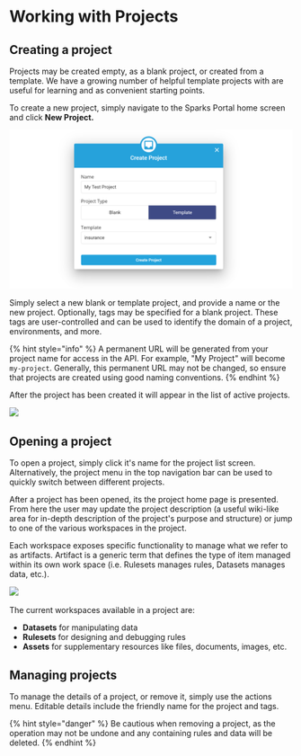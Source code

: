 # Working with Projects

## Creating a project

Projects may be created empty, as a blank project, or created from a template. We have a growing number of helpful template projects with are useful for learning and as convenient starting points.  


To create a new project, simply navigate to the Sparks Portal home screen and click **New Project.** 

![](../../.gitbook/assets/create-project.png)

Simply select a new blank or template project, and provide a name or the new project. Optionally, tags may be specified for a blank project. These tags are user-controlled and can be used to identify the domain of a project, environments, and more.

{% hint style="info" %}
A permanent URL will be generated from your project name for access in the API. For example, "My Project" will become `my-project`. Generally, this permanent URL may not be changed, so ensure that projects are created using good naming conventions.
{% endhint %}

After the project has been created it will appear in the list of active projects.  


![](https://lh6.googleusercontent.com/93xDVhzZlX0RJN-ItUpbd-1fvOVt5V54kKYpGyt32TUrvF5HeOCPG2ZLb8Hn0Epn_esLkovbCP6NJiBmurQlknsgZ-h1EpEPewHgJj2ESQIuZI7jf-1PEXt3nCfxQsUhEmwsUqRR)

## Opening a project

To open a project, simply click it's name for the project list screen. Alternatively, the project menu in the top navigation bar can be used to quickly switch between different projects.

After a project has been opened, its the project home page is presented. From here the user may update the project description \(a useful wiki-like area for in-depth description of the project's purpose and structure\) or jump to one of the various workspaces in the project.

Each workspace exposes specific functionality to manage what we refer to as artifacts. Artifact is a generic term that defines the type of item managed within its own work space \(i.e. Rulesets manages rules, Datasets manages data, etc.\).   


![](https://lh4.googleusercontent.com/XqDG_7eu3sHFV0oWm91zfzLdpmiMOaeDcI0adOqDvyqNH_qR6Fzkqe9ZxZr31MwQOMptT9M1--UdUpQmm8ZuJK5QCx_wMcyzJJov0FFquamgOQzMAXhkDCVZyS-mtErwJ2qMsMI1)

The current workspaces available in a project are:

* **Datasets** for manipulating data
* **Rulesets** for designing and debugging rules
* **Assets** for supplementary resources like files, documents, images, etc.

## Managing projects

To manage the details of a project, or remove it, simply use the actions menu. Editable details include the friendly name for the project and tags.

{% hint style="danger" %}
Be cautious when removing a project, as the operation may not be undone and any containing rules and data will be deleted.
{% endhint %}

